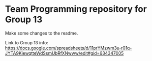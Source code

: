 # Team Programming repository for Group 13

Make some changes to the readme.

Link to Group 13 info: https://docs.google.com/spreadsheets/d/11prYMzwm3u-r01q-JYTA9KiewqtteWdSsmUbRfXNwww/edit#gid=634347005

